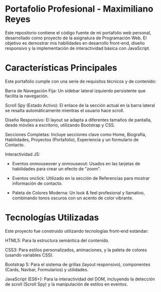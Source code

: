 # Portafolio Profesional - Maximiliano Reyes

Este repositorio contiene el código fuente de mi portafolio web personal, desarrollado como proyecto de la asignatura de Programación Web. El objetivo es demostrar mis habilidades en desarrollo front-end, diseño responsivo y la implementación de interactividad básica con JavaScript.


# Características Principales

Este portafolio cumple con una serie de requisitos técnicos y de contenido:

Barra de Navegación Fija: Un sidebar lateral izquierdo persistente que facilita la navegación.

Scroll Spy (Estado Activo): El enlace de la sección actual en la barra lateral se resalta automáticamente mientras el usuario hace scroll.

Diseño Responsivo: El layout se adapta a diferentes tamaños de pantalla, desde móviles a escritorio, utilizando Bootstrap y CSS.

Secciones Completas: Incluye secciones clave como Home, Biografía, Habilidades, Proyectos (Portafolio), Experiencia y un formulario de Contacto.

Interactividad JS:

* Eventos onmouseover y onmouseout: Usados en las tarjetas de habilidades para crear un efecto de "zoom".

* Eventos onclick: Utilizado en la sección de Referencias para mostrar información de contacto.

* Paleta de Colores Moderna: Un look & feel profesional y llamativo, combinando tonos oscuros con un acento de color vibrante.

# Tecnologías Utilizadas

Este proyecto fue construido utilizando tecnologías front-end estándar:

HTML5: Para la estructura semántica del contenido.

CSS3: Para estilos personalizados, animaciones, y la paleta de colores (usando variables CSS).

Bootstrap 5: Para el sistema de grillas (layout responsivo), componentes (Cards, Navbar, Formularios) y utilidades.

JavaScript (ES6+): Para la interactividad del DOM, incluyendo la detección de scroll (Scroll Spy) y la manipulación de estilos en eventos.
